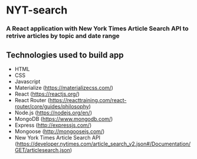 # NYT-search

### A React application with New York Times Article Search API to retrive articles by topic and date range

## Technologies used to build app

* HTML
* CSS
* Javascript
* Materialize (<https://materializecss.com/>)
* React (<https://reactjs.org/>)
* React Router (<https://reacttraining.com/react-router/core/guides/philosophy>)
* Node.js (<https://nodejs.org/en/>)
* MongoDB (<https://www.mongodb.com/>)
* Express (<http://expressjs.com/>)
* Mongoose (<http://mongoosejs.com/>)
* New York Times Article Search API (<https://developer.nytimes.com/article_search_v2.json#/Documentation/GET/articlesearch.json>)
